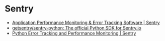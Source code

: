 # Sentry

- [Application Performance Monitoring & Error Tracking Software | Sentry](https://sentry.io/welcome/)
- [getsentry/sentry-python: The official Python SDK for Sentry.io](https://github.com/getsentry/sentry-python)
- [Python Error Tracking and Performance Monitoring | Sentry](https://sentry.io/for/python/)
